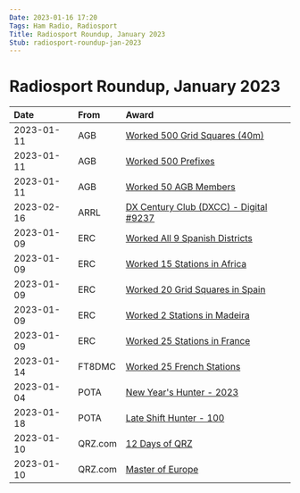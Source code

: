 ```yaml
---
Date: 2023-01-16 17:20
Tags: Ham Radio, Radiosport
Title: Radiosport Roundup, January 2023
Stub: radiosport-roundup-jan-2023
---
```


# Radiosport Roundup, January 2023

|Date|From|Award|
|:-|:-|:-|
|2023-01-11|AGB|[Worked 500 Grid Squares (40m)](https://mihobu.github.io/mihobu.omg.lol/weblog/2023/01/radiosport-roundup-january-2023/W8MHB-Locators_40M-500_AGB.jpg)|
|2023-01-11|AGB|[Worked 500 Prefixes](https://mihobu.github.io/mihobu.omg.lol/weblog/2023/01/radiosport-roundup-january-2023/W8MHB-Prefixes_BASIC-500_AGB.jpg)|
|2023-01-11|AGB|[Worked 50 AGB Members](https://mihobu.github.io/mihobu.omg.lol/weblog/2023/01/radiosport-roundup-january-2023/W8MHB-WAGBM-50_AGB.jpg)|
|2023-02-16|ARRL|[DX Century Club (DXCC) - Digital #9237](https://mihobu.github.io/mihobu.omg.lol/weblog/2023/01/radiosport-roundup-january-2023/arrl-dxcc.jpg)|
|2023-01-09|ERC|[Worked All 9 Spanish Districts](https://mihobu.github.io/mihobu.omg.lol/weblog/2023/01/radiosport-roundup-january-2023/W8MHB-DEA-DEA_ERC.jpg)|
|2023-01-09|ERC|[Worked 15 Stations in Africa](https://mihobu.github.io/mihobu.omg.lol/weblog/2023/01/radiosport-roundup-january-2023/W8MHB-DIAF-15_ERC.jpg)|
|2023-01-09|ERC|[Worked 20 Grid Squares in Spain](https://mihobu.github.io/mihobu.omg.lol/weblog/2023/01/radiosport-roundup-january-2023/W8MHB-GRIDEA-20_ERC.jpg)|
|2023-01-09|ERC|[Worked 2 Stations in Madeira](https://mihobu.github.io/mihobu.omg.lol/weblog/2023/01/radiosport-roundup-january-2023/W8MHB-WDCT3-2_ERC.jpg)|
|2023-01-09|ERC|[Worked 25 Stations in France](https://mihobu.github.io/mihobu.omg.lol/weblog/2023/01/radiosport-roundup-january-2023/W8MHB-WDFR-25_ERC.jpg)|
|2023-01-14|FT8DMC|[Worked 25 French Stations](https://mihobu.github.io/mihobu.omg.lol/weblog/2023/01/radiosport-roundup-january-2023/W8MHB-WFSA-II_FT8DMC.jpg)|
|2023-01-04|POTA|[New Year's Hunter - 2023](https://mihobu.github.io/mihobu.omg.lol/weblog/2023/01/radiosport-roundup-january-2023/pota-new-years-hunter.png)|
|2023-01-18|POTA|[Late Shift Hunter - 100](https://mihobu.github.io/mihobu.omg.lol/weblog/2023/01/radiosport-roundup-january-2023/pota-late-shift-hunter.png)|
|2023-01-10|QRZ.com|[12 Days of QRZ](https://mihobu.github.io/mihobu.omg.lol/weblog/2023/01/radiosport-roundup-january-2023/W8MHB-QRZ-12DAYS2022.png)|
|2023-01-10|QRZ.com|[Master of Europe](https://mihobu.github.io/mihobu.omg.lol/weblog/2023/01/radiosport-roundup-january-2023/W8MHB-QRZ-MEU.png)|

